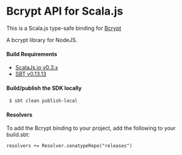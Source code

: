 Bcrypt API for Scala.js
================================
This is a Scala.js type-safe binding for [Bcrypt](https://www.npmjs.com/package/bcrypt)

A bcrypt library for NodeJS.

<a name="build_requirements"></a>
#### Build Requirements

* [ScalaJs.io v0.3.x](https://github.com/ldaniels528/scalajs.io)
* [SBT v0.13.13](http://www.scala-sbt.org/download.html)

<a name="building_sdk"></a>
#### Build/publish the SDK locally

```bash
 $ sbt clean publish-local
```

<a name="resolvers"></a>
#### Resolvers

To add the Bcrypt binding to your project, add the following to your build.sbt:  

```   
resolvers += Resolver.sonatypeRepo("releases") 
```